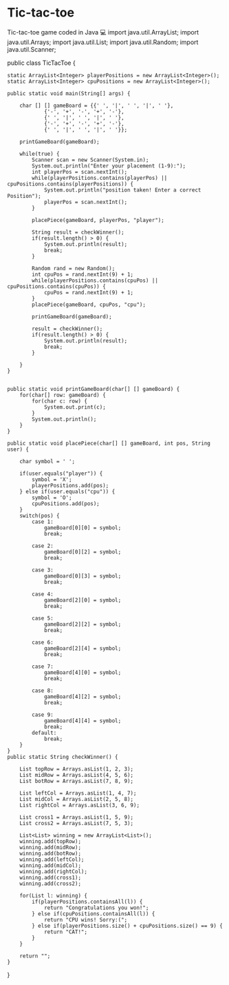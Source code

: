 # Tic-tac-toe
Tic-tac-toe game coded in Java 💻
import java.util.ArrayList;
import java.util.Arrays;
import java.util.List;
import java.util.Random;
import java.util.Scanner;

public class TicTacToe {
	
	static ArrayList<Integer> playerPositions = new ArrayList<Integer>();
	static ArrayList<Integer> cpuPositions = new ArrayList<Integer>();

	public static void main(String[] args) {
		
		char [] [] gameBoard = {{' ', '|', ' ', '|', ' '},
				{'-', '+', '-', '+', '-'},
				{' ', '|', ' ', '|', ' '}, 
				{'-', '+', '-', '+', '-'}, 
				{' ', '|', ' ', '|', ' '}};
		
		printGameBoard(gameBoard);
		
		while(true) {
			Scanner scan = new Scanner(System.in);
			System.out.println("Enter your placement (1-9):");
			int playerPos = scan.nextInt();
			while(playerPositions.contains(playerPos) || cpuPositions.contains(playerPositions)) {
				System.out.println("position taken! Enter a correct Position");
				playerPos = scan.nextInt();
			}
			
			placePiece(gameBoard, playerPos, "player");
			
			String result = checkWinner();
			if(result.length() > 0) {
				System.out.println(result);
				break;
			}
				
			Random rand = new Random();
			int cpuPos = rand.nextInt(9) + 1;
			while(playerPositions.contains(cpuPos) || cpuPositions.contains(cpuPos)) {
				cpuPos = rand.nextInt(9) + 1;
			}
			placePiece(gameBoard, cpuPos, "cpu");
			
			printGameBoard(gameBoard);
			
			result = checkWinner();
			if(result.length() > 0) {
				System.out.println(result);
				break;
			}
			
		}
	}
	
	
	public static void printGameBoard(char[] [] gameBoard) {
		for(char[] row: gameBoard) {
			for(char c: row) {
				System.out.print(c);
			}
			System.out.println();
		}
	}

	public static void placePiece(char[] [] gameBoard, int pos, String user) {
		
		char symbol = ' ';
		
		if(user.equals("player")) {
			symbol = 'X';
			playerPositions.add(pos);
		} else if(user.equals("cpu")) {
			symbol = 'O';
			cpuPositions.add(pos);
		}
		switch(pos) {
			case 1:
				gameBoard[0][0] = symbol;
				break;
				
			case 2:
				gameBoard[0][2] = symbol;
				break;
				
			case 3:
				gameBoard[0][3] = symbol;
				break;
				
			case 4:
				gameBoard[2][0] = symbol;
				break;
				
			case 5:
				gameBoard[2][2] = symbol;
				break;
				
			case 6:
				gameBoard[2][4] = symbol;
				break;
				
			case 7:
				gameBoard[4][0] = symbol;
				break;
				
			case 8:
				gameBoard[4][2] = symbol;
				break;
				
			case 9:
				gameBoard[4][4] = symbol;
				break;
			default:
				break;
		}
	}
	public static String checkWinner() {
		
		List topRow = Arrays.asList(1, 2, 3);
		List midRow = Arrays.asList(4, 5, 6);
		List botRow = Arrays.asList(7, 8, 9);
		
		List leftCol = Arrays.asList(1, 4, 7);
		List midCol = Arrays.asList(2, 5, 8);
		List rightCol = Arrays.asList(3, 6, 9);
		
		List cross1 = Arrays.asList(1, 5, 9);
		List cross2 = Arrays.asList(7, 5, 3);
		
		List<List> winning = new ArrayList<List>();
		winning.add(topRow);
		winning.add(midRow);
		winning.add(botRow);
		winning.add(leftCol);
		winning.add(midCol);
		winning.add(rightCol);
		winning.add(cross1);
		winning.add(cross2);
		
		for(List l: winning) {
			if(playerPositions.containsAll(l)) {
				return "Congratulations you won!";
			} else if(cpuPositions.containsAll(l)) {
				return "CPU wins! Sorry:(";
			} else if(playerPositions.size() + cpuPositions.size() == 9) {
				return "CAT!";
			}
		}
		
		return "";
	}
}
